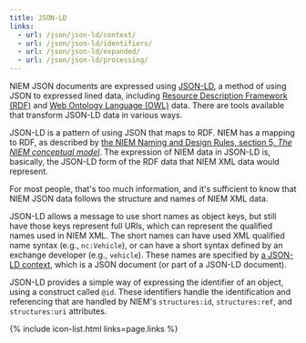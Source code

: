 ```yaml
---
title: JSON-LD
links:
  - url: /json/json-ld/context/
  - url: /json/json-ld/identifiers/
  - url: /json/json-ld/expanded/
  - url: /json/json-ld/processing/
---
```


NIEM JSON documents are expressed using [JSON-LD](https://json-ld.org), a method of using
JSON to expressed lined data, including [Resource Description Framework (RDF)](https://www.w3.org/RDF) and [Web Ontology Language (OWL)](https://www.w3.org/OWL/) data.
There are tools available that transform JSON-LD data in various ways.

JSON-LD is a pattern of using JSON that maps to 
RDF. NIEM has a mapping to RDF, as described by
[the NIEM Naming and Design Rules, section 5, *The NIEM conceptual model*](https://reference.niem.gov/niem/specification/naming-and-design-rules/4.0/niem-ndr-4.0.html#section_5).
The expression of NIEM data in JSON-LD is, basically, the JSON-LD form of the
RDF data that NIEM XML data would represent. 

For most people, that's too much information, and it's sufficient to know that
NIEM JSON data follows the structure and names of NIEM XML data.

JSON-LD allows a message to use short names as object keys, but still have those
keys represent full URIs, which can represent the qualified names used in NIEM
XML. The short names can have used XML qualified name syntax (e.g.,
`nc:Vehicle`), or can have a short syntax defined by an exchange developer
(e.g., `vehicle`). These names are specified by [a JSON-LD context](context),
which is a JSON document (or part of a JSON-LD document).

JSON-LD provides a simple way of expressing the identifier of an object, using a
construct called `@id`. These identifiers handle the identification and
referencing that are handled by NIEM's `structures:id`, `structures:ref`, and
`structures:uri` attributes.

{% include icon-list.html links=page.links %}

